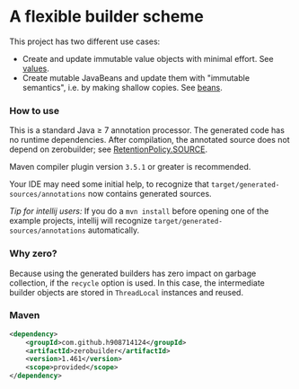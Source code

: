 # A flexible builder scheme

This project has two different use cases:

* Create and update immutable value objects with minimal effort. 
  See [values](values.md).
* Create mutable JavaBeans and update them with "immutable semantics", i.e. by making shallow copies.
  See [beans](beans.md).

### How to use

This is a standard Java &ge; 7 annotation processor.
The generated code has no runtime dependencies.
After compilation, the annotated source does not depend on zerobuilder; see
[RetentionPolicy.SOURCE](https://docs.oracle.com/javase/7/docs/api/java/lang/annotation/RetentionPolicy.html#SOURCE).

Maven compiler plugin version `3.5.1` or greater is recommended.

Your IDE may need some initial help, to recognize that `target/generated-sources/annotations`
now contains generated sources.

<em>Tip for intellij users:</em> If you do a `mvn install` before opening one of the example projects,
intellij will recognize `target/generated-sources/annotations` automatically.

### Why zero?

Because using the generated builders has zero impact on garbage collection, if the `recycle` option is used.
In this case, the intermediate builder objects are stored in `ThreadLocal` instances and reused.

### Maven

````xml
<dependency>
    <groupId>com.github.h908714124</groupId>
    <artifactId>zerobuilder</artifactId>
    <version>1.461</version>
    <scope>provided</scope>
</dependency>
````
